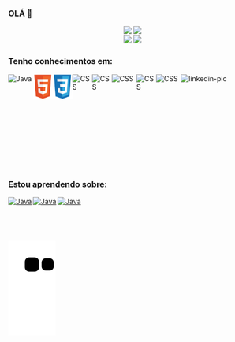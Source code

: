 ### OLÁ 👋

<div align="center">
  <a href="https://github.com/Rib3r0">
  <img height="135em"  src="https://github-readme-stats-sigma-five.vercel.app/api?username=Rib3r0&show_icons=true&theme=chartreuse-dark&include_all_commits=true&count_private=true"/></a>
  <img height="135em" src="https://github-readme-stats-sigma-five.vercel.app/api/top-langs/?username=Rib3r0&layout=compact&langs_count=6&theme=chartreuse-dark"/>
</div>
<div align="center"> 
  <a href = "mailto:eduardorpimentaa@gmail.com"><img src="https://img.shields.io/badge/-Gmail-%23333?style=for-the-badge&logo=gmail&logoColor=white" target="_blank"></a>
  <a href="https://www.linkedin.com/in/eduardo-ribeiro-pimenta-099885205/" target="_blank"><img src="https://img.shields.io/badge/-LinkedIn-%230077B5?style=for-the-badge&logo=linkedin&logoColor=white" target="_blank"></a>
</div>

<h3>Tenho conhecimentos em:</h3>
<div style="display: flex"><br>
  <img align="center" alt="Java" height="60" width="50" src="https://cdn.jsdelivr.net/gh/devicons/devicon/icons/java/java-original-wordmark.svg">
  <img align="center" alt="HTML" height="50" width="40" src="https://raw.githubusercontent.com/devicons/devicon/master/icons/html5/html5-original.svg">
  <img align="center" alt="CSS" height="50" width="40" src="https://raw.githubusercontent.com/devicons/devicon/master/icons/css3/css3-original.svg">
  <img align="center" alt="CSS" height="50" width="40" src="https://cdn.jsdelivr.net/gh/devicons/devicon/icons/javascript/javascript-original.svg" />
  <img align="center" alt="CSS" height="50" width="40" src="https://cdn.jsdelivr.net/gh/devicons/devicon/icons/python/python-original.svg" />
  <img align="center" alt="CSS" height="50" width="50" src="https://cdn.jsdelivr.net/gh/devicons/devicon/icons/mysql/mysql-original-wordmark.svg" />
  <img align="center" alt="CSS" height="40" width="40" src="https://cdn.jsdelivr.net/gh/devicons/devicon/icons/kotlin/kotlin-original.svg" />
  <img align="center" alt="CSS" height="50" width="50" src="https://cdn.jsdelivr.net/gh/devicons/devicon/icons/androidstudio/androidstudio-original.svg" />
  <a href="https://www.linkedin.com/in/eduardo-ribeiro-pimenta-099885205/">
  <img align="right" alt="linkedin-pic" height="190" style="" src="https://media-exp1.licdn.com/dms/image/D4D03AQGP1_6NKOqPrA/profile-displayphoto-shrink_800_800/0/1663118549979?e=2147483647&v=beta&t=eAh8ME-THkp5IfpZ-LuRWdMv5iiiDXtuo5dJTI7QQT0">
  
</div>
<h3>Estou aprendendo sobre:</h3>
<div style="display: flex"><br>
  <img align="center" alt="Java" height="60" width="50" src="https://cdn.jsdelivr.net/gh/devicons/devicon/icons/typescript/typescript-plain.svg" />
  <img align="center" alt="Java" height="60" width="50" src="https://cdn.jsdelivr.net/gh/devicons/devicon/icons/react/react-original-wordmark.svg" />
  <img align="center" alt="Java" height="60" width="50" src="https://cdn.jsdelivr.net/gh/devicons/devicon/icons/vuejs/vuejs-original.svg" />
</div>

##

![Snake animation](https://github.com/Rib3r0/Rib3r0/blob/output/github-contribution-grid-snake.svg)

